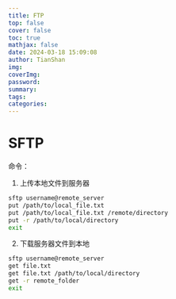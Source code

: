 ```yaml
---
title: FTP
top: false
cover: false
toc: true
mathjax: false
date: 2024-03-18 15:09:08
author: TianShan
img: 
coverImg: 
password: 
summary: 
tags: 
categories:
---
```

# SFTP
命令：
1. 上传本地文件到服务器
```bash
sftp username@remote_server
put /path/to/local_file.txt
put /path/to/local_file.txt /remote/directory
put -r /path/to/local/directory
exit
```
2. 下载服务器文件到本地
```bash
sftp username@remote_server
get file.txt
get file.txt /path/to/local/directory
get -r remote_folder
exit
```
